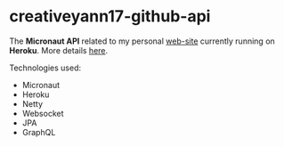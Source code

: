 # creativeyann17-github-api

The **Micronaut API** related to my personal [web-site](https://creativeyann17.github.io) currently running on **Heroku**. More details [here](https://github.com/creativeyann17/creativeyann17.github.io).

Technologies used:

- Micronaut
- Heroku
- Netty
- Websocket
- JPA
- GraphQL
